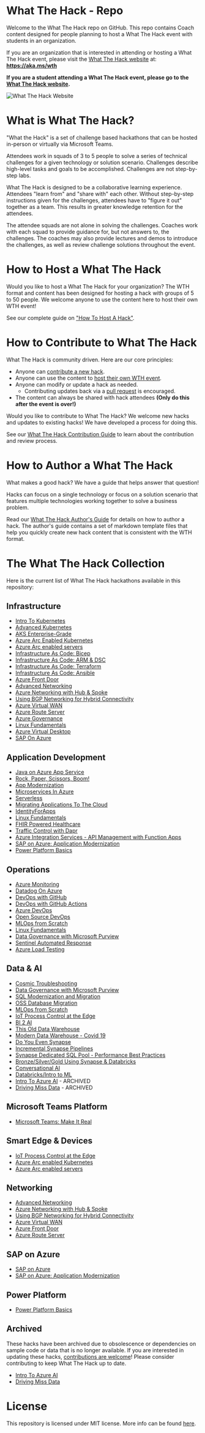 <!-- {% comment %} -->
# What The Hack - Repo

Welcome to the What The Hack repo on GitHub. This repo contains Coach content designed for people planning to host a What The Hack event with students in an organization. 

If you are an organization that is interested in attending or hosting a What The Hack event, please visit the [What The Hack website](https://aka.ms/wth) at: **https://aka.ms/wth**

**If you are a student attending a What The Hack event, please go to the [What The Hack website](https://aka.ms/wth).**

![What The Hack Website](/assets/images/wth-logo.png)
<!-- {% endcomment %} -->

# What is What The Hack?

"What the Hack" is a set of challenge based hackathons that can be hosted in-person or virtually via Microsoft Teams.

Attendees work in squads of 3 to 5 people to solve a series of technical challenges for a given technology or solution scenario. Challenges describe high-level tasks and goals to be accomplished. Challenges are not step-by-step labs.

What The Hack is designed to be a collaborative learning experience.  Attendees "learn from" and "share with" each other. Without step-by-step instructions given for the challenges, attendees have to "figure it out" together as a team.  This results in greater knowledge retention for the attendees. 

The attendee squads are not alone in solving the challenges. Coaches work with each squad to provide guidance for, but not answers to, the challenges.  The coaches may also provide lectures and demos to introduce the challenges, as well as review challenge solutions throughout the event.

# How to Host a What The Hack

Would you like to host a What The Hack for your organization? The WTH format and content has been designed for hosting a hack with groups of 5 to 50 people. We welcome anyone to use the content here to host their own WTH event!

See our complete guide on ["How To Host A Hack"](/000-HowToHack/WTH-HowToHostAHack.md).

# How to Contribute to What The Hack

What The Hack is community driven. Here are our core principles:
- Anyone can [contribute a new hack](./CONTRIBUTING.md).
- Anyone can use the content to [host their own WTH event](./000-HowToHack/WTH-HowToHostAHack.md).
- Anyone can modify or update a hack as needed.
  - Contributing updates back via a [pull request](./CONTRIBUTING.md) is encouraged.
- The content can always be shared with hack attendees **(Only do this after the event is over!)**

Would you like to contribute to What The Hack?  We welcome new hacks and updates to existing hacks!  We have developed a process for doing this.  

See our [What The Hack Contribution Guide](./CONTRIBUTING.md) to learn about the contribution and review process.

# How to Author a What The Hack

What makes a good hack? We have a guide that helps answer that question!

Hacks can focus on a single technology or focus on a solution scenario that features multiple technologies working together to solve a business problem.

Read our [What The Hack Author's Guide](/000-HowToHack/WTH-HowToAuthorAHack.md) for details on how to author a hack. The author's guide contains a set of markdown template files that help you quickly create new hack content that is consistent with the WTH format.

# The What The Hack Collection

Here is the current list of What The Hack hackathons available in this repository:

## Infrastructure
- [Intro To Kubernetes](/001-IntroToKubernetes/README.md)
- [Advanced Kubernetes](/023-AdvancedKubernetes/README.md)
- [AKS Enterprise-Grade](/039-AKSEnterpriseGrade/README.md)
- [Azure Arc Enabled Kubernetes](/026-ArcEnabledKubernetes/readme.md)
- [Azure Arc enabled servers](/025-ArcEnabledServers/readme.md)
- [Infrastructure As Code: Bicep](/045-InfraAsCode-Bicep/README.md)
- [Infrastructure As Code: ARM & DSC](/011-InfraAsCode-ARM-DSC/readme.md)
- [Infrastructure As Code: Terraform](/012-InfraAsCode-Terraform/Student/readme.md)
- [Infrastructure As Code: Ansible](/013-InfraAsCode-Ansible/Student/readme.md)
- [Azure Front Door](/017-FrontDoor/README.md)
- [Advanced Networking](/028-AdvancedNetworking/README.md)
- [Azure Networking with Hub & Spoke](/035-HubAndSpoke/README.md)
- [Using BGP Networking for Hybrid Connectivity](/036-BGP/README.md)
- [Azure Virtual WAN](/041-VirtualWAN/README.md)
- [Azure Route Server](/057-AzureRouteServer/README.md)
- [Azure Governance](/022-AzureGovernance/README.md)
- [Linux Fundamentals](/020-LinuxFundamentals/README.md)
- [Azure Virtual Desktop](/037-AzureVirtualDesktop/README.md)
- [SAP On Azure](/042-SAPOnAzure/README.md)

## Application Development
- [Java on Azure App Service](/040-JavaOnAppService/README.md)
- [Rock, Paper, Scissors, Boom!](/005-RockPaperScissorsBoom/README.md)
- [App Modernization](/006-AppModernization/README.md)
- [Microservices In Azure](/009-MicroservicesInAzure/README.md)
- [Serverless](/015-Serverless/README.md)
- [Migrating Applications To The Cloud](/016-AppMigration/README.md)
- [IdentityForApps](/021-IdentityForApps/README.md)
- [Linux Fundamentals](/020-LinuxFundamentals/README.md)
- [FHIR Powered Healthcare](/027-FHIRPoweredHealthcare/README.md)
- [Traffic Control with Dapr](/047-TrafficControlWithDapr/README.md)
- [Azure Integration Services - API Management with Function Apps](/050-AIS-APIManagementwithFunctions/README.md)
- [SAP on Azure: Application Modernization](/052-SAPAppModernization/README.md)
- [Power Platform Basics](/058-PowerPlatformBasics/README.md)

## Operations
- [Azure Monitoring](/007-AzureMonitoring/README.md)
- [Datadog On Azure](/059-DatadogOnAzure/README.md)
- [DevOps with GitHub](/031-DevOpsWithGitHub/README.md)
- [DevOps with GitHub Actions](/044-DevOpswithGithubActions/README.md)
- [Azure DevOps](/010-AzureDevOps/README.md)
- [Open Source DevOps](/014-OSSDevOps/readme.md)
- [MLOps from Scratch](/032-MLOpsFromScratch/README.md)
- [Linux Fundamentals](/020-LinuxFundamentals/README.md)
- [Data Governance with Microsoft Purview](/051-MicrosoftPurview/README.md)
- [Sentinel Automated Response](/053-SentinelAutomatedResponse/README.md)
- [Azure Load Testing](/054-AzureLoadTesting/README.md)

## Data & AI
- [Cosmic Troubleshooting](/056-CosmicTroubleshooting/README.md)
- [Data Governance with Microsoft Purview](/051-MicrosoftPurview/README.md)
- [SQL Modernization and Migration](/043-SQLModernization/README.md)
- [OSS Database Migration](/033-OSSDatabaseMigration/README.md)
- [MLOps from Scratch](/032-MLOpsFromScratch/README.md)
- [IoT Process Control at the Edge](/029-IoTEdge/README.md)
- [BI 2 AI](/018-BI2AI/README.md)
- [This Old Data Warehouse](/019-ThisOldDataWarehouse/README.md)
- [Modern Data Warehouse - Covid 19](/038-MDWCovid19/README.md)
- [Do You Even Synapse](/024-DoYouEvenSynapse/README.md)
- [Incremental Synapse Pipelines](/048-IncrementalSynapsePipelines/README.md)
- [Synapse Dedicated SQL Pool - Performance Best Practices](/049-SQLDedicatedPoolPerf/README.md)
- [Bronze/Silver/Gold Using Synapse & Databricks](/060-SynapseAndDatabricks/README.md)
- [Conversational AI](/030-ConversationalAI/README.md)
- [Databricks/Intro to ML](/008-DatabricksIntroML/README.md)
- [Intro To Azure AI](/002-IntroToAzureAI/README.md) - ARCHIVED
- [Driving Miss Data](/003-DrivingMissData/README.md) - ARCHIVED

## Microsoft Teams Platform
- [Microsoft Teams: Make It Real](/034-MicrosoftTeams-MakeItReal/README.md)

## Smart Edge & Devices

- [IoT Process Control at the Edge](/029-IoTEdge/README.md)
- [Azure Arc enabled Kubernetes](/026-ArcEnabledKubernetes/readme.md)
- [Azure Arc enabled servers](/025-ArcEnabledServers/readme.md)

## Networking
- [Advanced Networking](/028-AdvancedNetworking/README.md)
- [Azure Networking with Hub & Spoke](/035-HubAndSpoke/README.md)
- [Using BGP Networking for Hybrid Connectivity](/036-BGP/README.md)
- [Azure Virtual WAN](/041-VirtualWAN/README.md)
- [Azure Front Door](/017-FrontDoor/README.md)
- [Azure Route Server](/057-AzureRouteServer/README.md)

## SAP on Azure
- [SAP on Azure](/042-SAPOnAzure/README.md)
- [SAP on Azure: Application Modernization](/052-SAPAppModernization/README.md)

## Power Platform
- [Power Platform Basics](/058-PowerPlatformBasics/README.md)

## Archived

These hacks have been archived due to obsolescence or dependencies on sample code or data that is no longer available. If you are interested in updating these hacks, [contributions are welcome](CONTRIBUTING.md)! Please consider contributing to keep What The Hack up to date.

- [Intro To Azure AI](/002-IntroToAzureAI/README.md)
- [Driving Miss Data](/003-DrivingMissData/README.md)

# License
This repository is licensed under MIT license. More info can be found [here](https://github.com/Microsoft/WhatTheHack/blob/master/LICENSE).
